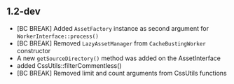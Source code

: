 1.2-dev
-------

 * [BC BREAK] Added `AssetFactory` instance as second argument for
   `WorkerInterface::process()`
 * [BC BREAK] Removed `LazyAssetManager` from `CacheBustingWorker` constructor
 * A new `getSourceDirectory()` method was added on the AssetInterface
 * added CssUtils::filterCommentless()
 * [BC BREAK] Removed limit and count arguments from CssUtils functions
